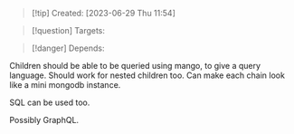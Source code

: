 
>[!tip] Created: [2023-06-29 Thu 11:54]

>[!question] Targets: 

>[!danger] Depends: 

Children should be able to be queried using mango, to give a query language.  Should work for nested children too.
Can make each chain look like a mini mongodb instance.

SQL can be used too.

Possibly GraphQL.